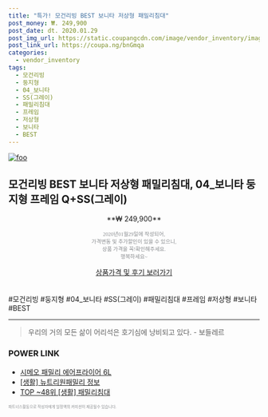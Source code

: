 ```yaml
--- 
title: "특가! 모건리빙 BEST 보니타 저상형 패밀리침대" 
post_money: ₩. 249,900 
post_date: dt. 2020.01.29 
post_img_url: https://static.coupangcdn.com/image/vendor_inventory/images/2019/03/27/18/7/81392943-e6b7-40cf-9022-5cf418416903.jpg 
post_link_url: https://coupa.ng/bnGmqa 
categories: 
  - vendor_inventory 
tags: 
  - 모건리빙 
  - 둥지형 
  - 04_보니타 
  - SS(그레이) 
  - 패밀리침대 
  - 프레임 
  - 저상형 
  - 보니타 
  - BEST 
--- 
```

[![foo](https://static.coupangcdn.com/image/vendor_inventory/images/2019/03/27/18/7/81392943-e6b7-40cf-9022-5cf418416903.jpg)](https://coupa.ng/bnGmqa) 

## 모건리빙 BEST 보니타 저상형 패밀리침대, 04_보니타 둥지형 프레임 Q+SS(그레이) 
<p style="text-align: center;">**₩ 249,900**</p> 
<p style="text-align: center;"><span style="color: #898c8f; font-family: Georgia,Times,serif; font-size: 0.75em;">2020년01월29일에 작성되어, <br>가격변동 및 추가할인이 있을 수 있으니,<br> 상품 가격을 꼭!확인해주세요.<br>행복하세요~</span> 
</p>	 
<div markdown="0" style="text-align: center;"><a href="https://coupa.ng/bnGmqa" class="btn btn--success">상품가격 및 후기 보러가기</a></div> 
<br><br> 
  #모건리빙 #둥지형 #04_보니타 #SS(그레이) #패밀리침대 #프레임 #저상형 #보니타 #BEST 
<hr> 

> 우리의 거의 모든 삶이 어리석은 호기심에 낭비되고 있다. - 보들레르 


### POWER LINK

* <a href="https://blog.naver.com/sakai111/221782298019" target="_blank">시메오 패밀리 에어프라이어 6L</a>
* <a href="https://blog.naver.com/santokki14/221774332795" target="_blank"> [생활] 뉴트리원패밀리 정보 </a>
* <a href="https://blog.naver.com/an0733/221788294033" target="_blank"> TOP ~48위 [생활] 패밀리침대</a>

<span style="color: #898c8f; font-family: Georgia,Times,serif; font-size: 0.55em;">파트너스활동으로 작성자에게 일정액의 커미션이 제공될수 있습니다.</span> 
